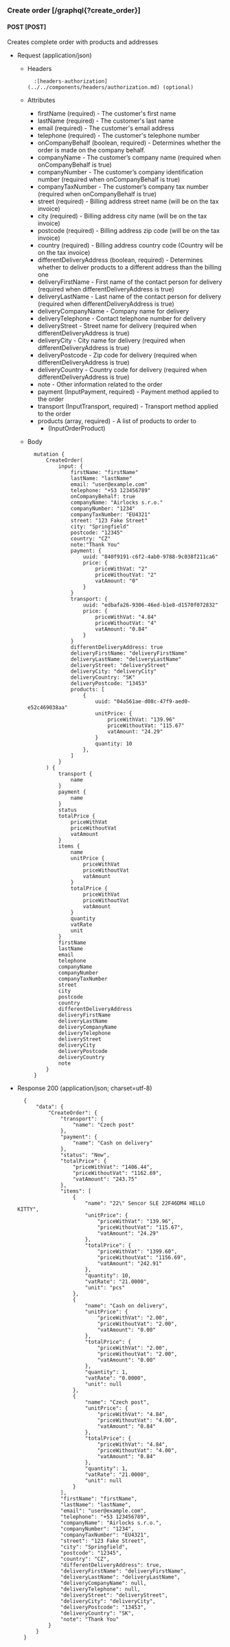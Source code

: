 ### Create order [/graphql{?create_order}]

#### POST [POST]

Creates complete order with products and addresses

- Request (application/json)

    - Headers
    
            :[headers-authorization](../../components/headers/authorization.md) (optional)

    - Attributes

        - firstName (required) - The customer's first name
        - lastName (required) - The customer's last name
        - email (required) - The customer's email address
        - telephone (required) - The customer's telephone number
        - onCompanyBehalf (boolean, required) - Determines whether the order is made on the company behalf.
        - companyName - The customer’s company name (required when onCompanyBehalf is true)
        - companyNumber - The customer’s company identification number (required when onCompanyBehalf is true)
        - companyTaxNumber - The customer’s company tax number (required when onCompanyBehalf is true)
        - street (required) - Billing address street name (will be on the tax invoice)
        - city (required) - Billing address city name (will be on the tax invoice)
        - postcode (required) - Billing address zip code (will be on the tax invoice)
        - country (required) - Billing address country code (Country will be on the tax invoice)
        - differentDeliveryAddress (boolean, required) - Determines whether to deliver products to a different address than the billing one
        - deliveryFirstName - First name of the contact person for delivery (required when differentDeliveryAddress is true)
        - deliveryLastName - Last name of the contact person for delivery (required when differentDeliveryAddress is true)
        - deliveryCompanyName - Company name for delivery
        - deliveryTelephone - Contact telephone number for delivery
        - deliveryStreet - Street name for delivery (required when differentDeliveryAddress is true)
        - deliveryCity - City name for delivery (required when differentDeliveryAddress is true)
        - deliveryPostcode - Zip code for delivery (required when differentDeliveryAddress is true)
        - deliveryCountry - Country code for delivery (required when differentDeliveryAddress is true)
        - note - Other information related to the order
        - payment (InputPayment, required) - Payment method applied to the order
        - transport (InputTransport, required) - Transport method applied to the order
        - products (array, required) - A list of products to order to
            - (InputOrderProduct)

    - Body

            mutation {
                CreateOrder(
                    input: {
                        firstName: "firstName"
                        lastName: "lastName"
                        email: "user@example.com"
                        telephone: "+53 123456789"
                        onCompanyBehalf: true
                        companyName: "Airlocks s.r.o."
                        companyNumber: "1234"
                        companyTaxNumber: "EU4321"
                        street: "123 Fake Street"
                        city: "Springfield"
                        postcode: "12345"
                        country: "CZ"
                        note:"Thank You"
                        payment: {
                            uuid: "840f9191-c6f2-4ab0-9788-9c038f211ca6"
                            price: {
                                priceWithVat: "2"
                                priceWithoutVat: "2"
                                vatAmount: "0"
                            }
                        }
                        transport: {
                            uuid: "edbafa26-9306-46ed-b1e8-d1570f072832"
                            price: {
                                priceWithVat: "4.84"
                                priceWithoutVat: "4"
                                vatAmount: "0.84"
                            }
                        }
                        differentDeliveryAddress: true
                        deliveryFirstName: "deliveryFirstName"
                        deliveryLastName: "deliveryLastName"
                        deliveryStreet: "deliveryStreet"
                        deliveryCity: "deliveryCity"
                        deliveryCountry: "SK"
                        deliveryPostcode: "13453"
                        products: [
                            {
                                uuid: "04a561ae-d08c-47f9-aed0-e52c469038aa"
                                unitPrice: {
                                    priceWithVat: "139.96"
                                    priceWithoutVat: "115.67"
                                    vatAmount: "24.29"
                                }
                                quantity: 10
                            },
                        ]
                    }
                ) {
                    transport {
                        name
                    }
                    payment {
                        name
                    }
                    status
                    totalPrice {
                        priceWithVat
                        priceWithoutVat
                        vatAmount
                    }
                    items {
                        name
                        unitPrice {
                            priceWithVat
                            priceWithoutVat
                            vatAmount
                        }
                        totalPrice {
                            priceWithVat
                            priceWithoutVat
                            vatAmount
                        }
                        quantity
                        vatRate
                        unit
                    }
                    firstName
                    lastName
                    email
                    telephone
                    companyName
                    companyNumber
                    companyTaxNumber
                    street
                    city
                    postcode
                    country
                    differentDeliveryAddress
                    deliveryFirstName
                    deliveryLastName
                    deliveryCompanyName
                    deliveryTelephone
                    deliveryStreet
                    deliveryCity
                    deliveryPostcode
                    deliveryCountry
                    note
                }
            }

- Response 200 (application/json; charset=utf-8)

        {
            "data": {
                "CreateOrder": {
                    "transport": {
                        "name": "Czech post"
                    },
                    "payment": {
                        "name": "Cash on delivery"
                    },
                    "status": "New",
                    "totalPrice": {
                        "priceWithVat": "1406.44",
                        "priceWithoutVat": "1162.69",
                        "vatAmount": "243.75"
                    },
                    "items": [
                        {
                            "name": "22\" Sencor SLE 22F46DM4 HELLO KITTY",
                            "unitPrice": {
                                "priceWithVat": "139.96",
                                "priceWithoutVat": "115.67",
                                "vatAmount": "24.29"
                            },
                            "totalPrice": {
                                "priceWithVat": "1399.60",
                                "priceWithoutVat": "1156.69",
                                "vatAmount": "242.91"
                            },
                            "quantity": 10,
                            "vatRate": "21.0000",
                            "unit": "pcs"
                        },
                        {
                            "name": "Cash on delivery",
                            "unitPrice": {
                                "priceWithVat": "2.00",
                                "priceWithoutVat": "2.00",
                                "vatAmount": "0.00"
                            },
                            "totalPrice": {
                                "priceWithVat": "2.00",
                                "priceWithoutVat": "2.00",
                                "vatAmount": "0.00"
                            },
                            "quantity": 1,
                            "vatRate": "0.0000",
                            "unit": null
                        },
                        {
                            "name": "Czech post",
                            "unitPrice": {
                                "priceWithVat": "4.84",
                                "priceWithoutVat": "4.00",
                                "vatAmount": "0.84"
                            },
                            "totalPrice": {
                                "priceWithVat": "4.84",
                                "priceWithoutVat": "4.00",
                                "vatAmount": "0.84"
                            },
                            "quantity": 1,
                            "vatRate": "21.0000",
                            "unit": null
                        }
                    ],
                    "firstName": "firstName",
                    "lastName": "lastName",
                    "email": "user@example.com",
                    "telephone": "+53 123456789",
                    "companyName": "Airlocks s.r.o.",
                    "companyNumber": "1234",
                    "companyTaxNumber": "EU4321",
                    "street": "123 Fake Street",
                    "city": "Springfield",
                    "postcode": "12345",
                    "country": "CZ",
                    "differentDeliveryAddress": true,
                    "deliveryFirstName": "deliveryFirstName",
                    "deliveryLastName": "deliveryLastName",
                    "deliveryCompanyName": null,
                    "deliveryTelephone": null,
                    "deliveryStreet": "deliveryStreet",
                    "deliveryCity": "deliveryCity",
                    "deliveryPostcode": "13453",
                    "deliveryCountry": "SK",
                    "note": "Thank You"
                }
            }
        }
